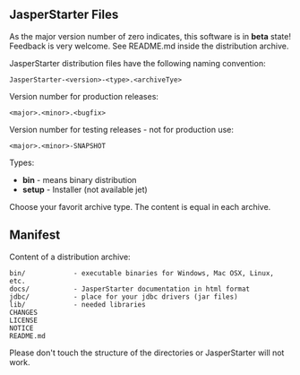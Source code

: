 JasperStarter Files
--------------------

As the major version number of zero indicates, this software is in **beta**
state!
Feedback is very welcome. See README.md inside the distribution archive.

JasperStarter distribution files have the following naming convention:

    JasperStarter-<version>-<type>.<archiveTye>

Version number for production releases:

    <major>.<minor>.<bugfix>

Version number for testing releases - not for production use:

    <major>.<minor>-SNAPSHOT

Types:

  * **bin** - means binary distribution
  * **setup** - Installer (not available jet)

Choose your favorit archive type. The content is equal in each archive.

Manifest
---------

Content of a distribution archive:

    bin/            - executable binaries for Windows, Mac OSX, Linux, etc.
    docs/           - JasperStarter documentation in html format
    jdbc/           - place for your jdbc drivers (jar files)
    lib/            - needed libraries
    CHANGES
    LICENSE
    NOTICE
    README.md

Please don't touch the structure of the directories or JasperStarter will not
work.
